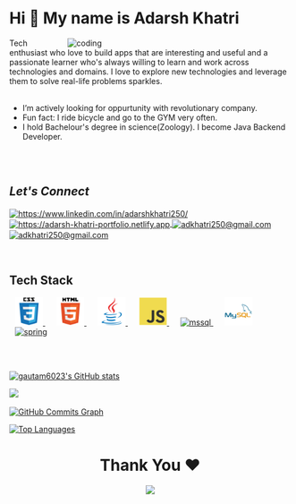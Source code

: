 

Hi 👋 My name is Adarsh Khatri
=============================

<img align="right" alt="coding" width="400" src="https://avatars.githubusercontent.com/u/101393365?s=400&u=4713524a8490a813395d3e8ad54ffe51939524df&v=4"/>

Tech enthusiast who love to build apps that are interesting and useful and a passionate learner who's always willing to learn and work across technologies and domains. I love to explore new technologies and leverage them to solve real-life problems sparkles.
<br>
<br>
 -  I’m actively looking for oppurtunity with revolutionary company.
 -  Fun fact: I ride bicycle and go to the GYM very often.
 -  I hold Bachelour's degree in science(Zoology). I become Java Backend Developer.


<br>
<br>
<h2><i>Let's Connect</i></h2>
<p align="left">
    <a href="https://www.linkedin.com/in/adarshkhatri250/">
        <img align="center" src="https://img.shields.io/badge/LinkedIn-0077B5?style=for-the-badge&logo=linkedin&logoColor=white" alt="https://www.linkedin.com/in/adarshkhatri250/" />
    </a>
    <a href="https://adarsh-khatri-portfolio.netlify.app">
        <img align="center" src="https://img.shields.io/badge/Portfolio-18A303?style=for-the-badge&logo=ionic&logoColor=white" alt="https://adarsh-khatri-portfolio.netlify.app" />
    </a>
    <a title="adkhatri250@gmail.com" href="https://drive.google.com/file/d/1XC8speyeOjHmBZPkagvcFzR0FsveaL2S/view?usp=sharing">
        <img align="center" src="https://img.shields.io/badge/Resume-D14836?style=for-the-badge&logo=resume&logoColor=white" alt="adkhatri250@gmail.com" />
    </a>
    <a title="adkhatri250@gmail.com" href="mailto:adkhatri250@gmail.com">
        <img align="center" src="https://img.shields.io/badge/Gmail-D14836?style=for-the-badge&logo=gmail&logoColor=white" alt="adkhatri250@gmail.com" />
    </a>
</p>
<br>






## Tech Stack

<p  align = "left"> <a style="padding:10px;" href="https://www.w3schools.com/css/" target="_blank" rel="noreferrer"> <img src="https://raw.githubusercontent.com/devicons/devicon/master/icons/css3/css3-original-wordmark.svg" alt="css3" width="50" height="50"/> </a> <a style="padding:10px;" href="https://www.w3.org/html/" target="_blank" rel="noreferrer"> <img src="https://raw.githubusercontent.com/devicons/devicon/master/icons/html5/html5-original-wordmark.svg" alt="html5" width="50" height="50"/> </a> <a  style="padding:10px;" href="https://www.java.com" target="_blank" rel="noreferrer"> <img src="https://raw.githubusercontent.com/devicons/devicon/master/icons/java/java-original.svg" alt="java" width="50" height="50"/> </a> <a style="padding:10px;" href="https://developer.mozilla.org/en-US/docs/Web/JavaScript" target="_blank" rel="noreferrer"> <img src="https://raw.githubusercontent.com/devicons/devicon/master/icons/javascript/javascript-original.svg" alt="javascript" width="50" height="50"/> </a> <a style="padding:10px;" href="https://www.microsoft.com/en-us/sql-server" target="_blank" rel="noreferrer"> <img src="https://www.svgrepo.com/show/303229/microsoft-sql-server-logo.svg" alt="mssql" width="50" height="50"/> </a> <a style="padding:10px;" href="https://www.mysql.com/" target="_blank" rel="noreferrer"> <img src="https://raw.githubusercontent.com/devicons/devicon/master/icons/mysql/mysql-original-wordmark.svg" alt="mysql" width="50" height="50"/> </a> <a style="padding:10px;" href="https://spring.io/" target="_blank" rel="noreferrer"> <img src="https://www.vectorlogo.zone/logos/springio/springio-icon.svg" alt="spring" width="50" height="50"/> </a> </p>
<br>
<br>



<a href="https://www.github.com/AdarshKhatri1"><img src="https://github-readme-stats.vercel.app/api?username=AdarshKhatri1&show_icons=true&hide=&count_private=true&title_color=0891b2&text_color=ffffff&icon_color=0891b2&bg_color=000000&hide_border=true&show_icons=true" alt="gautam6023's GitHub stats" /></a>

<a href="http://www.github.com/AdarshKhatri1"><img src="https://github-readme-streak-stats.herokuapp.com/?user=AdarshKhatri1&stroke=ffffff&background=000000&ring=0891b2&fire=0891b2&currStreakNum=ffffff&currStreakLabel=0891b2&sideNums=ffffff&sideLabels=ffffff&dates=ffffff&hide_border=true" /></a>

<a href="http://www.github.com/AdarshKhatri1"><img src="https://activity-graph.herokuapp.com/graph?username=kishan169&bg_color=000000&color=ffffff&line=0891b2&point=ffffff&area_color=000000&area=true&hide_border=true&custom_title=GitHub%20Commits%20Graph" alt="GitHub Commits Graph" /></a>

<a href="https://github.com/AdarshKhatri1" align="left"><img src="https://github-readme-stats.vercel.app/api/top-langs/?username=AdarshKhatri1&langs_count=10&title_color=0891b2&text_color=ffffff&icon_color=0891b2&bg_color=000000&hide_border=true&locale=en&custom_title=Top%20%Languages" alt="Top Languages" /></a>



<h1 align="center"> Thank You ❤</h1>
<p align="center"><img  src="https://raw.githubusercontent.com/Trilokia/Trilokia/379277808c61ef204768a61bbc5d25bc7798ccf1/bottom_header.svg"></p>

